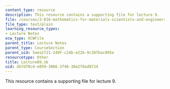 ```yaml
---
content_type: resource
description: This resource contains a supporting file for lecture 9.
file: /courses/3-016-mathematics-for-materials-scientists-and-engineers-fall-2005/db7d78c4e05930663f4630e2f0ad8724_Lecture09.nb
file_type: text/plain
learning_resource_types:
- Lecture Notes
ocw_type: OCWFile
parent_title: Lecture Notes
parent_type: CourseSection
parent_uid: 5aea1f21-249f-c24b-e22b-9c38fbac095e
resourcetype: Other
title: Lecture09.nb
uid: db7d78c4-e059-3066-3f46-30e2f0ad8724
---
```

This resource contains a supporting file for lecture 9.

